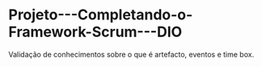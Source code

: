 # Projeto---Completando-o-Framework-Scrum---DIO
Validação de conhecimentos sobre o que é artefacto, eventos e time box.
